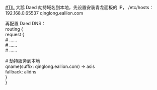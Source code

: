 [#TIL](https://e5n.cc/tags/TIL) 大鹅 Daed 劫持域名到本地，先设置安装青龙面板的 IP， /etc/hosts：  
192.168.0.65537 qinglong.eallion.com

再配置 Daed DNS：  
routing {  
 request {  
 \# ......  
 \# ......  
 \# ......  
  
 \# 劫持服务到本地  
 qname(suffix: qinglong.eallion.com) -> asis  
 fallback: alidns  
 }  
}

